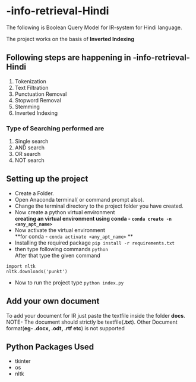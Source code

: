 # -info-retrieval-Hindi

The following is Boolean Query Model for IR-system for Hindi language. 

The project works on the basis of **Inverted Indexing**

## Following steps are happening in -info-retrieval-Hindi
1. Tokenization
2. Text Filtration
3. Punctuation Removal 
4. Stopword Removal
5. Stemming
6. Inverted Indexing

### Type of Searching performed are
1. Single search
2. AND search
3. OR search
4. NOT search

## Setting up the project 
* Create a Folder.
* Open Anaconda terminal( or command prompt also).
* Change the terminal directory to the project folder you have created. 
* Now create a python virtual environment  <br>
**creating an virtual environment using conda - `conda create -n <any_apt_name>`**
* Now activate the virtual environment <br>
**for conda - `conda activate <any_apt_name>` **
* Installing the required package 
`pip install -r requirements.txt`
* then type following commands
`python`<br> After that type the given command
```
import nltk 
nltk.downloads('punkt')
```
* Now to run the project type
`python index.py`

## Add your own document
To add your document for IR just paste the textfile inside the folder **docs**.<br>
NOTE- The document should strictly be textfile(**.txt**). Other Document format(**eg- .docx, .odt, .rtf etc**) is not supported

## Python Packages Used
* tkinter 
* os
* nltk

